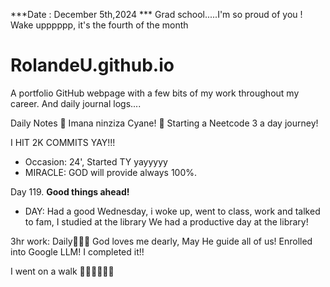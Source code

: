***Date : December 5th,2024 *** Grad school.....I'm so proud of you ! Wake upppppp, it's the fourth of the month
# RolandeU.github.io

A portfolio GitHub webpage with a few bits of my work throughout my career. And daily journal logs....

Daily Notes
💚 Imana ninziza Cyane! 
💚 Starting a Neetcode 3 a day journey!

I HIT 2K COMMITS YAY!!!

- Occasion: 24', Started TY yayyyyy
- MIRACLE: GOD will provide always 100%.

Day 119. **Good things ahead!** 
- DAY: Had a good Wednesday, i woke up, went to class, work and talked to fam, I studied at the library
We had a productive day at the library! 


3hr work: Daily💚💚💚
God loves me dearly, May He guide all of  us!
Enrolled into Google LLM! I completed it!!

I went on a walk 💚💚💚💚💚💚
